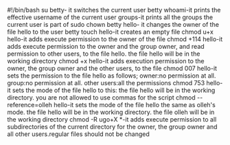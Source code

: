 #!/bin/bash
su betty- it switches the current user betty
whoami-it prints the effective username of the current user
groups-it prints all the groups the current user is part of
sudo chown betty hello- it changes the owner of the file hello to the user betty
touch hello-it creates an empty file
chmod u+x hello-it adds execute permission to the owner of the file
chmod +114 hello-it adds execute permission to the owner and the group owner, and read permission to other users, to the file hello. the file hello will be in the working directory
chmod +x hello-it adds execution permission to the owner, the group owner and the other users, to the file
chmod 007 hello-it sets the permission to the file hello as follows; owner:no permission at all. group:no permission at all. other users:all the permissions
chmod 753 hello-it sets the mode of the file hello to this: the file hello will be in the working directory. you are not allowed to use commas for the script
chmod --reference=olleh hello-it sets the mode of the file hello the same as olleh's mode. the file hello will be in the working directory. the file olleh will be in the working directory
chmod -R ugo+X *-it adds execute permission to all subdirectories of the current directory for the owner, the group owner and all other users.regular files should not be changed
